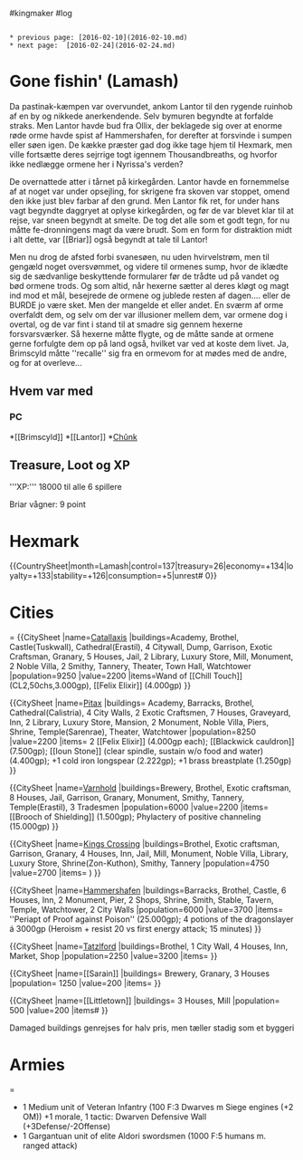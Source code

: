 #kingmaker #log

```ad-info

* previous page: [2016-02-10](2016-02-10.md)
* next page:  [2016-02-24](2016-02-24.md) 
```

# Gone fishin' (Lamash)  
Da pastinak-kæmpen var overvundet, ankom Lantor til den rygende ruinhob af en by og nikkede anerkendende. Selv bymuren begyndte at forfalde straks. Men Lantor havde bud fra Ollix, der beklagede sig over at enorme røde orme havde spist af Hammershafen, for derefter at forsvinde i sumpen eller søen igen. De kække præster gad dog ikke tage hjem til Hexmark, men ville fortsætte deres sejrrige togt igennem Thousandbreaths, og hvorfor ikke nedlægge ormene her i Nyrissa's verden?
De overnattede atter i tårnet på kirkegården. Lantor havde en fornemmelse af at noget var under opsejling, for skrigene fra skoven var stoppet, omend den ikke just blev farbar af den grund. Men Lantor fik ret, for under hans vagt begyndte daggryet at oplyse kirkegården, og før de var blevet klar til at rejse, var sneen begyndt at smelte. De tog det alle som et godt tegn, for nu måtte fe-dronningens magt da være brudt. Som en form for distraktion midt i alt dette, var [[Briar]] også begyndt at tale til Lantor!
Men nu drog de afsted forbi svanesøen, nu uden hvirvelstrøm, men til gengæld noget oversvømmet, og videre til ormenes sump, hvor de iklædte sig de sædvanlige beskyttende formularer før de trådte ud på vandet og bød ormene trods. Og som altid, når hexerne sætter al deres kløgt og magt ind mod et mål, besejrede de ormene og jublede resten af dagen.... eller de BURDE jo være sket. Men der mangelde et eller andet. En sværm af orme overfaldt dem, og selv om der var illusioner mellem dem, var ormene dog i overtal, og de var fint i stand til at smadre sig gennem hexerne forsvarsværker. Så hexerne måtte flygte, og de måtte sande at ormene gerne forfulgte dem op på land også, hvilket var ved at koste dem livet. Ja, Brimscyld måtte ''recalle'' sig fra en ormevom for at mødes med de andre, og for at overleve...
## Hvem var med 
### PC 
 
*[[Brimscyld]]
*[[Lantor]]
*[Chûnk](Chûnk%20Van%20Der%20Hamer.md)
## Treasure, Loot og XP 
'''XP:''' 18000 til alle 6 spillere
Briar vågner: 9 point
# Hexmark  
{{CountrySheet|month=Lamash|control=137|treasury=26|economy=+134|loyalty=+133|stability=+126|consumption=+5|unrest# 0}} 
            
 
# Cities  
=
{{CitySheet
|name=[Catallaxis](Catallaxis.md)
|buildings=Academy, Brothel, Castle(Tuskwall), Cathedral(Erastil), 4 Citywall, Dump, Garrison, Exotic Craftsman, Granary, 5 Houses, Jail, 2 Library, Luxury Store, Mill, Monument, 2 Noble Villa, 2 Smithy, Tannery, Theater, Town Hall, Watchtower
|population=9250
|value=2200
|items=Wand of [[Chill Touch]] (CL2,50chs,3.000gp), [[Felix Elixir]] (4.000gp)
}}
{{CitySheet
|name=[Pitax](Pitax.md)
|buildings= Academy, Barracks, Brothel, Cathedral(Calistria), 4 City Walls, 2 Exotic Craftsmen, 7 Houses, Graveyard, Inn, 2 Library, Luxury Store, Mansion, 2 Monument, Noble Villa, Piers, Shrine, Temple(Sarenrae), Theater, Watchtower
|population=8250
|value=2200
|items= 2 [[Felix Elixir]] (4.000gp each); [[Blackwick cauldron]] (7.500gp); [[Ioun Stone]] (clear spindle, sustain w/o food and water) (4.400gp);  +1 cold iron longspear (2.222gp); +1 brass breastplate (1.250gp)
}}
{{CitySheet
|name=[Varnhold](Varnhold.md)
|buildings=Brewery, Brothel, Exotic craftsman, 8 Houses, Jail, Garrison, Granary, Monument, Smithy, Tannery, Temple(Erastil), 3 Tradesmen
|population=6000
|value=2200
|items=[[Brooch of Shielding]] (1.500gp); Phylactery of positive channeling (15.000gp)
}}
{{CitySheet
|name=[Kings Crossing](Kings%20Crossing.md)
|buildings=Brothel, Exotic craftsman, Garrison, Granary, 4 Houses, Inn, Jail, Mill, Monument, Noble Villa, Library, Luxury Store, Shrine(Zon-Kuthon), Smithy, Tannery 
|population=4750
|value=2700
|items= )
}}
{{CitySheet
|name=[Hammershafen](Hammershafen.md)
|buildings=Barracks, Brothel, Castle, 6 Houses, Inn, 2 Monument, Pier, 2 Shops, Shrine, Smith, Stable, Tavern, Temple, Watchtower, 2 City Walls
|population=6000
|value=3700
|items= ''Periapt of Proof against Poison'' (25.000gp); 4 potions of the dragonslayer á 3000gp (Heroism + resist 20 vs first energy attack; 15 minutes)
}}
{{CitySheet
|name=[Tatzlford](Tatzlford.md)
|buildings=Brothel, 1 City Wall, 4 Houses, Inn, Market, Shop
|population=2250
|value=3200
|items=
}}
{{CitySheet
|name=[[Sarain]]
|buildings= Brewery, Granary, 3 Houses
|population= 1250
|value=200
|items=
}}
{{CitySheet
|name=[[Littletown]]
|buildings= 3 Houses, Mill
|population= 500
|value=200
|items# }}
Damaged buildings genrejses for halv pris, men tæller stadig som et byggeri
 
# Armies 
=
* 1 Medium unit of Veteran Infantry (100 F:3 Dwarves m Siege engines (+2 OM)) +1 morale, 1 tactic: Dwarven Defensive Wall (+3Defense/-2Offense)
* 1 Gargantuan unit of elite Aldori swordsmen (1000 F:5 humans m. ranged attack)
